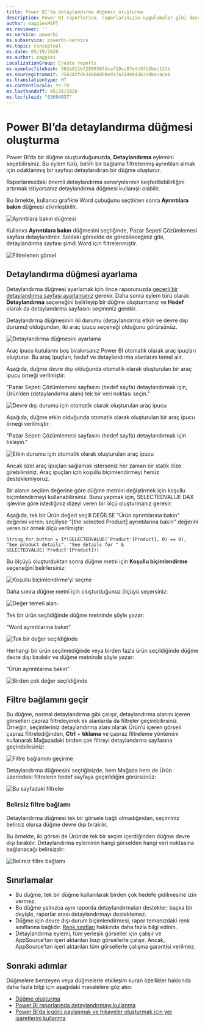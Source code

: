 ```yaml
---
title: Power BI’da detaylandırma düğmesi oluşturma
description: Power BI raporlarına, raporlarınızın uygulamalar gibi davranmasını sağlayan ve kullanıcılarla etkileşimi derinleştiren detaylandırma düğmeleri ekleyebilirsiniz.
author: maggiesMSFT
ms.reviewer: ''
ms.service: powerbi
ms.subservice: powerbi-service
ms.topic: conceptual
ms.date: 05/19/2020
ms.author: maggies
LocalizationGroup: Create reports
ms.openlocfilehash: 562e011bf280930fdcaf19cc87edc97b2bec131b
ms.sourcegitcommit: 250242fd6346b60b0eda7a314944363c0bacaca8
ms.translationtype: HT
ms.contentlocale: tr-TR
ms.lasthandoff: 05/20/2020
ms.locfileid: "83694037"
---
```

# <a name="create-a-drill-through-button-in-power-bi"></a>Power BI’da detaylandırma düğmesi oluşturma

Power BI’da bir düğme oluşturduğunuzda, **Detaylandırma** eylemini seçebilirsiniz. Bu eylem türü, belirli bir bağlama filtrelenmiş ayrıntıları almak için odaklanmış bir sayfayı detaylandıran bir düğme oluşturur.

Raporlarınızdaki önemli detaylandırma senaryolarının keşfedilebilirliğini artırmak istiyorsanız detaylandırma düğmesi kullanışlı olabilir.

Bu örnekte, kullanıcı grafikte Word çubuğunu seçtikten sonra **Ayrıntılara bakın** düğmesi etkinleştirilir.

![Ayrıntılara bakın düğmesi](media/desktop-drill-through-buttons/power-bi-drill-through-visual-button.png)

Kullanıcı **Ayrıntılara bakın** düğmesini seçtiğinde, Pazar Sepeti Çözümlemesi sayfası detaylandırılır. Soldaki görselde de görebileceğiniz gibi, detaylandırma sayfası şimdi Word için filtrelenmiştir.

![Filtrelenen görsel](media/desktop-drill-through-buttons/power-bi-drill-through-destination.png)

## <a name="set-up-a-drill-through-button"></a>Detaylandırma düğmesi ayarlama

Detaylandırma düğmesi ayarlamak için önce raporunuzda [geçerli bir detaylandırma sayfası ayarlamanız](desktop-drillthrough.md) gerekir. Daha sonra eylem türü olarak **Detaylandırma** seçeneğini belirleyip bir düğme oluşturmanız ve **Hedef** olarak da detaylandırma sayfasını seçmeniz gerekir.

Detaylandırma düğmesinin iki durumu (detaylandırma etkin ve devre dışı durumu) olduğundan, iki araç ipucu seçeneği olduğunu görürsünüz.

![Detaylandırma düğmesini ayarlama](media/desktop-drill-through-buttons/power-bi-create-drill-through-button.png)

Araç ipucu kutularını boş bırakırsanız Power BI otomatik olarak araç ipuçları oluşturur. Bu araç ipuçları, hedef ve detaylandırma alanlarını temel alır.

Aşağıda, düğme devre dışı olduğunda otomatik olarak oluşturulan bir araç ipucu örneği verilmiştir:

"Pazar Sepeti Çözümlemesi sayfasını (hedef sayfa) detaylandırmak için, Ürün’den (detaylandırma alanı) tek bir veri noktası seçin."

![Devre dışı durumu için otomatik olarak oluşturulan araç ipucu](media/desktop-drill-through-buttons/power-bi-drill-through-tooltip-disabled.png)

Aşağıda, düğme etkin olduğunda otomatik olarak oluşturulan bir araç ipucu örneği verilmiştir:

"Pazar Sepeti Çözümlemesi sayfasını (hedef sayfa) detaylandırmak için tıklayın."

![Etkin durumu için otomatik olarak oluşturulan araç ipucu](media/desktop-drill-through-buttons/power-bi-drill-through-visual-button.png)

Ancak özel araç ipuçları sağlamak isterseniz her zaman bir statik dize girebilirsiniz. Araç ipuçları için koşullu biçimlendirmeyi henüz desteklemiyoruz.

Bir alanın seçilen değerine göre düğme metnini değiştirmek için koşullu biçimlendirmeyi kullanabilirsiniz. Bunu yapmak için, SELECTEDVALUE DAX işlevine göre istediğiniz dizeyi veren bir ölçü oluşturmanız gerekir.

Aşağıda, tek bir Ürün değeri seçili DEĞİLSE "Ürün ayrıntılarına bakın" değerini veren; seçiliyse "[the selected Product] ayrıntılarına bakın" değerini veren bir örnek ölçü verilmiştir:

```
String_for_button = If(SELECTEDVALUE('Product'[Product], 0) == 0), "See product details", "See details for " & SELECTEDVALUE('Product'[Product]))
```

Bu ölçüyü oluşturduktan sonra düğme metni için **Koşullu biçimlendirme** seçeneğini belirlersiniz:

![Koşullu biçimlendirme’yi seçme](media/desktop-drill-through-buttons/power-bi-button-conditional-tooltip.png)

Daha sonra düğme metni için oluşturduğunuz ölçüyü seçersiniz:

![Değer temeli alanı](media/desktop-drill-through-buttons/power-bi-conditional-measure.png)

Tek bir ürün seçildiğinde düğme metninde şöyle yazar:

"Word ayrıntılarına bakın"

![Tek bir değer seçildiğinde](media/desktop-drill-through-buttons/power-bi-conditional-button-text.png)

Herhangi bir ürün seçilmediğinde veya birden fazla ürün seçildiğinde düğme devre dışı bırakılır ve düğme metninde şöyle yazar:

"Ürün ayrıntılarına bakın"

![Birden çok değer seçildiğinde](media/desktop-drill-through-buttons/power-bi-button-conditional-text-2.png)

## <a name="pass-filter-context"></a>Filtre bağlamını geçir

Bu düğme, normal detaylandırma gibi çalışır, detaylandırma alanını içeren görselleri çapraz filtreleyerek ek alanlarda da filtreler geçirebilirsiniz. Örneğin, seçimleriniz detaylandırma alanı olarak Ürün’ü içeren görseli çapraz filtrelediğinden, **Ctrl** + **tıklama** ve çapraz filtreleme yöntemini kullanarak Mağazadaki birden çok filtreyi detaylandırma sayfasına geçirebilirsiniz:

![Filtre bağlamını geçirme](media/desktop-drill-through-buttons/power-bi-cross-filter-drill-through-button.png)

Detaylandırma düğmesini seçtiğinizde, hem Mağaza hem de Ürün üzerindeki filtrelerin hedef sayfaya geçirildiğini görürsünüz:

![Bu sayfadaki filtreler](media/desktop-drill-through-buttons/power-bi-button-filters-passed-through.png)

### <a name="ambiguous-filter-context"></a>Belirsiz filtre bağlamı

Detaylandırma düğmesi tek bir görsele bağlı olmadığından, seçiminiz belirsiz olursa düğme devre dışı bırakılır.

Bu örnekte, iki görsel de Ürün’de tek bir seçim içerdiğinden düğme devre dışı bırakılır. Detaylandırma eyleminin hangi görselden hangi veri noktasına bağlanacağı belirsizdir:

![Belirsiz filtre bağlamı](media/desktop-drill-through-buttons/power-bi-button-disabled-ambiguity.png)

## <a name="limitations"></a>Sınırlamalar

- Bu düğme, tek bir düğme kullanılarak birden çok hedefe gidilmesine izin vermez.
- Bu düğme yalnızca aynı raporda detaylandırmaları destekler; başka bir deyişle, raporlar arası detaylandırmayı desteklemez.
- Düğme için devre dışı durum biçimlendirmesi, rapor temanızdaki renk sınıflarına bağlıdır. [Renk sınıfları](desktop-report-themes.md#setting-structural-colors) hakkında daha fazla bilgi edinin.
- Detaylandırma eylemi, tüm yerleşik görseller için çalışır ve AppSource’tan içeri aktarılan *bazı* görsellerle çalışır. Ancak, AppSource’tan içeri aktarılan *tüm* görsellerle çalışma garantisi verilmez.

## <a name="next-steps"></a>Sonraki adımlar
Düğmelere benzeyen veya düğmelerle etkileşim kuran özellikler hakkında daha fazla bilgi için aşağıdaki makalelere göz atın:

* [Düğme oluşturma](desktop-buttons.md)
* [Power BI raporlarında detaylandırmayı kullanma](desktop-drillthrough.md)
* [Power BI’da içgörü paylaşmak ve hikayeler oluşturmak için yer işaretlerini kullanma](desktop-bookmarks.md)

